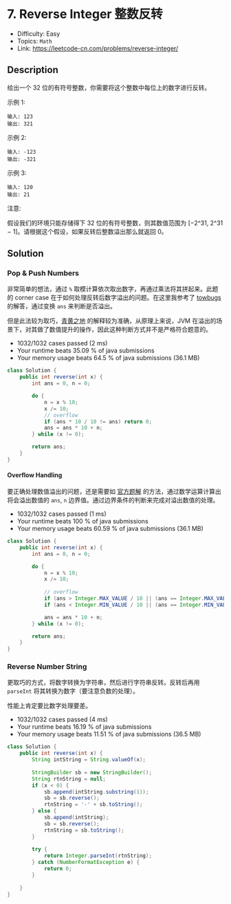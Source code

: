 # 7. Reverse Integer 整数反转

- Difficulty: Easy
- Topics: `Math`
- Link: https://leetcode-cn.com/problems/reverse-integer/

## Description

给出一个 32 位的有符号整数，你需要将这个整数中每位上的数字进行反转。

示例 1:
```
输入: 123
输出: 321
```
 示例 2:
```
输入: -123
输出: -321
```
示例 3:
```
输入: 120
输出: 21
```
注意:

假设我们的环境只能存储得下 32 位的有符号整数，则其数值范围为 [−2^31,  2^31 − 1]。请根据这个假设，如果反转后整数溢出那么就返回 0。

## Solution

### Pop & Push Numbers

非常简单的想法，通过 `%` 取模计算依次取出数字，再通过乘法将其拼起来。此题的 corner case 在于如何处理反转后数字溢出的问题。在这里我参考了 [towbugs](https://leetcode-cn.com/problems/reverse-integer/solution/zheng-shu-fan-zhuan-by-leetcode/177358) 的解答，通过变换 `ans` 来判断是否溢出。

但是此法较为取巧，[青黄之地](https://leetcode-cn.com/problems/reverse-integer/solution/zheng-shu-fan-zhuan-by-leetcode/211300) 的解释较为准确，从原理上来说，JVM 在溢出的场景下，对其做了数值提升的操作，因此这种判断方式并不是严格符合题意的。

- 1032/1032 cases passed (2 ms)
- Your runtime beats 35.09 % of java submissions
- Your memory usage beats 64.5 % of java submissions (36.1 MB)

```java
class Solution {
    public int reverse(int x) {
        int ans = 0, n = 0;

        do {
            n = x % 10;
            x /= 10;
            // overflow
            if (ans * 10 / 10 != ans) return 0;
            ans = ans * 10 + n;
        } while (x != 0);

        return ans;
    }
}
```

#### Overflow Handling

要正确处理数值溢出的问题，还是需要如 [官方题解](https://leetcode-cn.com/problems/reverse-integer/solution/zheng-shu-fan-zhuan-by-leetcode/) 的方法，通过数学运算计算出将会溢出数值的 `ans`, `n` 边界值。通过边界条件的判断来完成对溢出数值的处理。

- 1032/1032 cases passed (1 ms)
- Your runtime beats 100 % of java submissions
- Your memory usage beats 60.59 % of java submissions (36.1 MB)

```java
class Solution {
    public int reverse(int x) {
        int ans = 0, n = 0;

        do {
            n = x % 10;
            x /= 10;
            
            // overflow
            if (ans > Integer.MAX_VALUE / 10 || (ans == Integer.MAX_VALUE / 10 && n > 7)) return 0;
            if (ans < Integer.MIN_VALUE / 10 || (ans == Integer.MIN_VALUE / 10 && n < -8)) return 0;

            ans = ans * 10 + n;
        } while (x != 0);

        return ans;
    }
}
```

### Reverse Number String

更取巧的方式，将数字转换为字符串，然后进行字符串反转。反转后再用 `parseInt` 将其转换为数字（要注意负数的处理）。

性能上肯定要比数字处理要差。

- 1032/1032 cases passed (4 ms)
- Your runtime beats 16.19 % of java submissions
- Your memory usage beats 11.51 % of java submissions (36.5 MB)

```java
class Solution {
    public int reverse(int x) {
        String intString = String.valueOf(x);
        
        StringBuilder sb = new StringBuilder();
        String rtnString = null;
        if (x < 0) {
            sb.append(intString.substring(1));
            sb = sb.reverse();
            rtnString = '-' + sb.toString();
        } else {
            sb.append(intString);
            sb = sb.reverse();
            rtnString = sb.toString();
        }
        
        try {
            return Integer.parseInt(rtnString);
        } catch (NumberFormatException e) {
            return 0;
        }
        
    }
}
```
